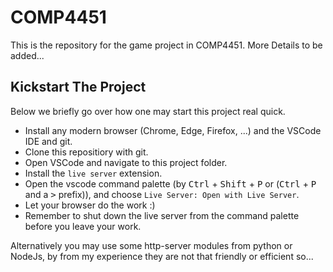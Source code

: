 # COMP4451

This is the repository for the game project in COMP4451. More Details to be added...

## Kickstart The Project

Below we briefly go over how one may start this project real quick.

- Install any modern browser (Chrome, Edge, Firefox, ...) and the VSCode IDE and git.
- Clone this repositiory with git.
- Open VSCode and navigate to this project folder.
- Install the `live server` extension.
- Open the vscode command palette (by <kbd>Ctrl</kbd> + <kbd>Shift</kbd> + <kbd>P</kbd> or (<kbd>Ctrl</kbd> + <kbd>P</kbd> and a <kbd>></kbd> prefix)), and choose `Live Server: Open with Live Server`.
- Let your browser do the work :)
- Remember to shut down the live server from the command palette before you leave your work.

Alternatively you may use some http-server modules from python or NodeJs, by from my experience they are not that friendly or efficient so...
